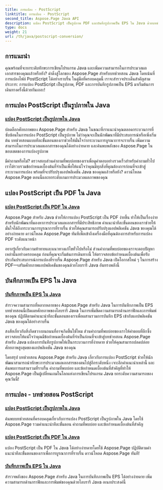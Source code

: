 ```yaml
---
title: การแปลง - PostScript
linktitle: การแปลง - PostScript
second_title: Aspose.Page Java API
description: แปลง PostScript เป็นรูปภาพ PDF และบันทึกรูปภาพเป็น EPS ใน Java ด้วยบทช่วยสอน Aspose.Page คำแนะนำทีละขั้นตอน คำถามที่พบบ่อย และข้อกำหนดเบื้องต้นสำหรับการบูรณาการอย่างราบรื่น
type: docs
weight: 21
url: /th/java/postscript-conversion/
---
```

## การแนะนำ

คุณพร้อมที่จะยกระดับทักษะการเขียนโปรแกรม Java และเพิ่มความสามารถในการประมวลผลเอกสารของคุณแล้วหรือยัง? ดำดิ่งสู่โลกของ Aspose.Page สำหรับบทช่วยสอน Java โดยเน้นที่การแปลงไฟล์ PostScript ได้อย่างราบรื่น ในคู่มือที่ครอบคลุมนี้ เราจะสำรวจประเด็นสำคัญสามประการ: การแปลง PostScript เป็นรูปภาพ, PDF และการบันทึกรูปภาพเป็น EPS มาเริ่มต้นการเดินทางครั้งนี้ด้วยกันเถอะ!

## การแปลง PostScript เป็นรูปภาพใน Java

### [แปลง PostScript เป็นรูปภาพใน Java](./to-image/)

ปลดล็อกศักยภาพของ Aspose.Page สำหรับ Java ในขณะที่เราแนะนำคุณตลอดกระบวนการที่ซับซ้อนในการแปลง PostScript เป็นรูปภาพ ไม่ว่าคุณจะเป็นนักพัฒนาที่มีประสบการณ์หรือเพิ่งเริ่มต้น บทช่วยสอนแบบทีละขั้นตอนของเราช่วยให้มั่นใจว่ากระบวนการบูรณาการจะราบรื่น เพิ่มความสามารถในการประมวลผลเอกสารของคุณได้อย่างง่ายดาย และค้นพบพลังของ Aspose.Page ในขอบเขตของการแปลงรูปภาพ

มีคำถามหรือไม่? ตรวจสอบส่วนคำถามที่พบบ่อยของเราเพื่อดูคำตอบอย่างรวดเร็วสำหรับคำถามทั่วไป เราได้รวบรวมข้อกำหนดเบื้องต้นที่จำเป็นเพื่อให้แน่ใจว่าคุณมีทุกสิ่งที่คุณต้องการก่อนที่จะเข้าสู่กระบวนการแปลง พร้อมที่จะปรับปรุงแอปพลิเคชัน Java ของคุณแล้วหรือยัง? ดาวน์โหลด Aspose.Page ตอนนี้และยกระดับเกมการประมวลผลภาพของคุณ

## แปลง PostScript เป็น PDF ใน Java

### [แปลง PostScript เป็น PDF ใน Java](./to-pdf/)

Aspose.Page สำหรับ Java ช่วยให้การแปลง PostScript เป็น PDF ง่ายขึ้น ทำให้เป็นเรื่องง่ายสำหรับนักพัฒนาที่มองหาการประมวลผลเอกสารที่มีประสิทธิภาพ คำแนะนำทีละขั้นตอนของเราช่วยให้มั่นใจได้ถึงกระบวนการบูรณาการที่ราบรื่น ช่วยให้คุณสามารถปรับปรุงแอปพลิเคชัน Java ของคุณได้อย่างง่ายดาย ดาวน์โหลด Aspose.Page ทันทีเพื่อเข้าถึงเครื่องมือที่คุณต้องการสำหรับการแปลง PDF ระดับแนวหน้า

อยากรู้เกี่ยวกับความท้าทายและแนวทางแก้ไขทั่วไปหรือไม่ ส่วนคำถามที่พบบ่อยของเราจะตอบปัญหาเหล่านั้นอย่างครอบคลุม ก่อนที่คุณจะเริ่มต้นการเดินทางนี้ ให้ตรวจสอบข้อกำหนดเบื้องต้นเพื่อรับประกันประสบการณ์การแปลงที่ราบรื่น Aspose.Page สำหรับ Java เปิดโอกาสใหม่ ๆ ในการสร้าง PDF—เสริมศักยภาพแอปพลิเคชันของคุณด้วยไลบรารี Java อันทรงพลังนี้

## บันทึกภาพเป็น EPS ใน Java

### [บันทึกภาพเป็น EPS ใน Java](./save-image-as-eps/)

สำรวจความสามารถที่หลากหลายของ Aspose.Page สำหรับ Java ในการบันทึกภาพเป็น EPS บทช่วยสอนนี้เปิดเผยศักยภาพของไลบรารี Java ในการเพิ่มขีดความสามารถด้านกราฟิกและการพิมพ์ของคุณ ปฏิบัติตามคำแนะนำทีละขั้นตอนของเราเพื่อผสานรวมการบันทึก EPS เข้ากับแอปพลิเคชัน Java ของคุณได้อย่างราบรื่น

สงสัยเกี่ยวกับสิ่งกีดขวางบนถนนที่อาจเกิดขึ้นใช่ไหม ส่วนคำถามที่พบบ่อยของเราให้คำตอบที่ลึกซึ้ง ตรวจสอบให้แน่ใจว่าคุณมีข้อกำหนดเบื้องต้นที่จำเป็นก่อนที่จะเข้าสู่บทช่วยสอน Aspose.Page สำหรับ Java แปลงการบันทึกรูปภาพให้เป็นกระบวนการที่ง่ายดาย ช่วยให้คุณสามารถปลดปล่อยศักยภาพสูงสุดของแอปพลิเคชัน Java ของคุณ

โดยสรุป บทช่วยสอน Aspose.Page สำหรับ Java เกี่ยวกับการแปลง PostScript ช่วยให้นักพัฒนาสามารถนำทักษะการประมวลผลเอกสารของตนไปสู่อีกระดับหนึ่ง เจาะลึกคำแนะนำเหล่านี้ และค้นพบการผสานรวมที่ราบรื่น คำถามที่พบบ่อย และข้อกำหนดเบื้องต้นที่สำคัญที่ทำให้ Aspose.Page เป็นผู้เปลี่ยนเกมในโลกแห่งการเขียนโปรแกรม Java ยกระดับความสามารถของคุณวันนี้!
## การแปลง - บทช่วยสอน PostScript
### [แปลง PostScript เป็นรูปภาพใน Java](./to-image/)
ค้นพบบทช่วยสอนที่ครอบคลุมเกี่ยวกับการแปลง PostScript เป็นรูปภาพใน Java โดยใช้ Aspose.Page รวมคำแนะนำทีละขั้นตอน คำถามที่พบบ่อย และข้อกำหนดเบื้องต้นที่สำคัญ
### [แปลง PostScript เป็น PDF ใน Java](./to-pdf/)
แปลง PostScript เป็น PDF ใน Java ได้อย่างง่ายดายโดยใช้ Aspose.Page ปฏิบัติตามคำแนะนำทีละขั้นตอนของเราเพื่อการบูรณาการที่ราบรื่น ดาวน์โหลด Aspose.Page ทันที!
### [บันทึกภาพเป็น EPS ใน Java](./save-image-as-eps/)
สำรวจพลังของ Aspose.Page สำหรับ Java ในการบันทึกภาพเป็น EPS ได้อย่างง่ายดาย เพิ่มความสามารถด้านกราฟิกและการพิมพ์ของคุณด้วยไลบรารี Java อเนกประสงค์นี้